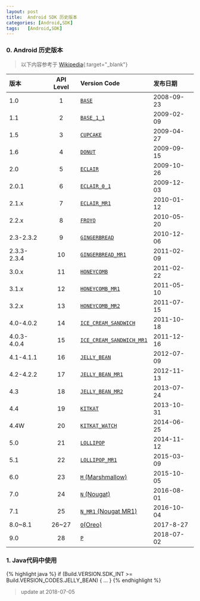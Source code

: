 ```yaml
---
layout: post
title:  Android SDK 历史版本
categories: [Android,SDK]
tags:	[Android,SDK]
---
```

### 0. Android 历史版本

> 以下内容参考于 [Wikipedia](https://en.wikipedia.org/wiki/Android_version_history){:target="_blank"}

 版本 | API Level | Version Code | 发布日期
 :------ | :-------: | :----------- | :-----------
  1.0 | 1 | [`BASE`](http://developer.android.com/reference/android/os/Build.VERSION_CODES.html#BASE) | 2008-09-23
  1.1 | 2 | [`BASE_1_1`](http://developer.android.com/reference/android/os/Build.VERSION_CODES.html#BASE_1_1)  | 2009-02-09
  1.5 | 3 | [`CUPCAKE`](http://developer.android.com/reference/android/os/Build.VERSION_CODES.html#CUPCAKE)  | 2009-04-27
  1.6| 4 | [`DONUT`](http://developer.android.com/reference/android/os/Build.VERSION_CODES.html#DONUT)  | 2009-09-15
  2.0| 5 | [`ECLAIR`](http://developer.android.com/reference/android/os/Build.VERSION_CODES.html#ECLAIR)  | 2009-10-26
  2.0.1 | 6 | [`ECLAIR_0_1`](http://developer.android.com/reference/android/os/Build.VERSION_CODES.html#ECLAIR_0_1)  | 2009-12-03
  2.1.x | 7 | [`ECLAIR_MR1`](http://developer.android.com/reference/android/os/Build.VERSION_CODES.html#ECLAIR_MR1)  | 2010-01-12
  2.2.x | 8 | [`FROYO`](http://developer.android.com/reference/android/os/Build.VERSION_CODES.html#FROYO)  | 2010-05-20
  2.3-2.3.2| 9 | [`GINGERBREAD`](http://developer.android.com/reference/android/os/Build.VERSION_CODES.html#GINGERBREAD)  | 2010-12-06
  2.3.3-2.3.4 | 10 | [`GINGERBREAD_MR1`](http://developer.android.com/reference/android/os/Build.VERSION_CODES.html#GINGERBREAD_MR1)  | 2011-02-09
  3.0.x| 11 | [`HONEYCOMB`](http://developer.android.com/reference/android/os/Build.VERSION_CODES.html#HONEYCOMB)  | 2011-02-22
  3.1.x | 12 | [`HONEYCOMB_MR1`](http://developer.android.com/reference/android/os/Build.VERSION_CODES.html#HONEYCOMB_MR1)  | 2011-05-10
  3.2.x| 13 | [`HONEYCOMB_MR2`](http://developer.android.com/reference/android/os/Build.VERSION_CODES.html#HONEYCOMB_MR2)  | 2011-07-15
  4.0-4.0.2 | 14 | [`ICE_CREAM_SANDWICH`](http://developer.android.com/reference/android/os/Build.VERSION_CODES.html#ICE_CREAM_SANDWICH)  | 2011-10-18
  4.0.3-4.0.4| 15 | [`ICE_CREAM_SANDWICH_MR1`](http://developer.android.com/reference/android/os/Build.VERSION_CODES.html#ICE_CREAM_SANDWICH_MR1)  | 2011-12-16
  4.1-4.1.1 | 16 | [`JELLY_BEAN`](http://developer.android.com/reference/android/os/Build.VERSION_CODES.html#JELLY_BEAN)  | 2012-07-09
  4.2-4.2.2 | 17 | [`JELLY_BEAN_MR1`](http://developer.android.com/reference/android/os/Build.VERSION_CODES.html#JELLY_BEAN_MR1)  | 2012-11-13
  4.3| 18 | [`JELLY_BEAN_MR2`](http://developer.android.com/reference/android/os/Build.VERSION_CODES.html#JELLY_BEAN_MR2)  | 2013-07-24
  4.4| 19 | [`KITKAT`](http://developer.android.com/reference/android/os/Build.VERSION_CODES.html#KITKAT)  | 2013-10-31
  4.4W | 20 | [`KITKAT_WATCH`](http://developer.android.com/reference/android/os/Build.VERSION_CODES.html#KITKAT_WATCH)  | 2014-06-25
  5.0 | 21 | [`LOLLIPOP`](http://developer.android.com/reference/android/os/Build.VERSION_CODES.html#LOLLIPOP)  | 2014-11-12
  5.1 | 22 | [`LOLLIPOP_MR1`](http://developer.android.com/reference/android/os/Build.VERSION_CODES.html#LOLLIPOP_MR1)  | 2015-03-09
  6.0 | 23 | [`M` (Marshmallow)](http://developer.android.com/reference/android/os/Build.VERSION_CODES.html#M)  | 2015-10-05
  7.0 | 24 | [`N` (Nougat)](http://developer.android.com/reference/android/os/Build.VERSION_CODES.html#N)  | 2016-08-01
  7.1 | 25 | [`N_MR1` (Nougat MR1)](http://developer.android.com/reference/android/os/Build.VERSION_CODES.html#N_MR1)  | 2016-10-04
  8.0~8.1 | 26~27 |[`O`(Oreo)]() |2017-8-27
  9.0 | 28 |[`P`]() |2018-07-02


### 1. Java代码中使用
{% highlight java %}
if (Build.VERSION.SDK_INT >= Build.VERSION_CODES.JELLY_BEAN) {
	...
}
{% endhighlight %}

> update at 2018-07-05
